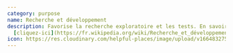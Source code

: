 ```yaml
---
category: purpose
name: Recherche et développement
description: Favorise la recherche exploratoire et les tests. En savoir plus
  [cliquez-ici](https://fr.wikipedia.org/wiki/Recherche_et_développement)
icon: https://res.cloudinary.com/helpful-places/image/upload/v1664832756/dtpr-icons/purpose/research_mfm3rq.svg
---
```

